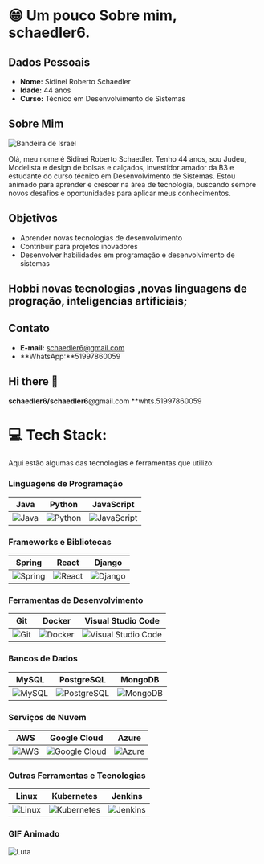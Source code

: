 # 😁 Um pouco Sobre mim, schaedler6.

## Dados Pessoais

- **Nome:** Sidinei Roberto Schaedler
- **Idade:** 44 anos
- **Curso:** Técnico em Desenvolvimento de Sistemas

## Sobre Mim

![Bandeira de Israel](https://upload.wikimedia.org/wikipedia/commons/d/d4/Flag_of_Israel.svg)

Olá, meu nome é Sidinei Roberto Schaedler. Tenho 44 anos, sou Judeu, Modelista e design de bolsas e calçados, investidor amador da B3 e estudante do curso técnico em Desenvolvimento de Sistemas. Estou animado para aprender e crescer na área de tecnologia, buscando sempre novos desafios e oportunidades para aplicar meus conhecimentos.

## Objetivos

- Aprender novas tecnologias de desenvolvimento
- Contribuir para projetos inovadores
- Desenvolver habilidades em programação e desenvolvimento de sistemas
## Hobbi novas tecnologias ,novas linguagens de progração, inteligencias artificiais;

## Contato

- **E-mail:** schaedler6@gmail.com
- **WhatsApp:**51997860059

## Hi there 👋
**schaedler6/schaedler6**@gmail.com
**whts.51997860059


# 💻 Tech Stack:
Aqui estão algumas das tecnologias e ferramentas que utilizo:

### Linguagens de Programação
| Java | Python | JavaScript |
| :--: | :----: | :--------: |
| ![Java](https://img.shields.io/badge/Java-ED8B00?style=for-the-badge&logo=java&logoColor=white) | ![Python](https://img.shields.io/badge/Python-3776AB?style=for-the-badge&logo=python&logoColor=white) | ![JavaScript](https://img.shields.io/badge/JavaScript-F7DF1E?style=for-the-badge&logo=javascript&logoColor=black) |
### Frameworks e Bibliotecas
| Spring | React | Django |
| :----: | :---: | :----: |
| ![Spring](https://img.shields.io/badge/Spring-6DB33F?style=for-the-badge&logo=spring&logoColor=white) | ![React](https://img.shields.io/badge/React-20232A?style=for-the-badge&logo=react&logoColor=61DAFB) | ![Django](https://img.shields.io/badge/Django-092E20?style=for-the-badge&logo=django&logoColor=white) |
### Ferramentas de Desenvolvimento
| Git | Docker | Visual Studio Code |
| :-: | :---: | :----------------: |
| ![Git](https://img.shields.io/badge/Git-F05032?style=for-the-badge&logo=git&logoColor=white) | ![Docker](https://img.shields.io/badge/Docker-2496ED?style=for-the-badge&logo=docker&logoColor=white) | ![Visual Studio Code](https://img.shields.io/badge/Visual_Studio_Code-0078d7?style=for-the-badge&logo=visual%20studio%20code&logoColor=white) |
### Bancos de Dados
| MySQL | PostgreSQL | MongoDB |
| :---: | :--------: | :-----: |
| ![MySQL](https://img.shields.io/badge/MySQL-4479A1?style=for-the-badge&logo=mysql&logoColor=white) | ![PostgreSQL](https://img.shields.io/badge/PostgreSQL-336791?style=for-the-badge&logo=postgresql&logoColor=white) | ![MongoDB](https://img.shields.io/badge/MongoDB-4EA94B?style=for-the-badge&logo=mongodb&logoColor=white) |
### Serviços de Nuvem
| AWS | Google Cloud | Azure |
| :-: | :----------: | :---: |
| ![AWS](https://img.shields.io/badge/Amazon_AWS-232F3E?style=for-the-badge&logo=amazon-aws&logoColor=white) | ![Google Cloud](https://img.shields.io/badge/Google_Cloud-4285F4?style=for-the-badge&logo=google-cloud&logoColor=white) | ![Azure](https://img.shields.io/badge/Microsoft_Azure-0078D4?style=for-the-badge&logo=microsoft-azure&logoColor=white) |
### Outras Ferramentas e Tecnologias
| Linux | Kubernetes | Jenkins |
| :---: | :--------: | :-----: |
| ![Linux](https://img.shields.io/badge/Linux-FCC624?style=for-the-badge&logo=linux&logoColor=black) | ![Kubernetes](https://img.shields.io/badge/Kubernetes-326CE5?style=for-the-badge&logo=kubernetes&logoColor=white) | ![Jenkins](https://img.shields.io/badge/Jenkins-D24939?style=for-the-badge&logo=jenkins&logoColor=white) |
### GIF Animado
![Luta](https://media.giphy.com/media/xT9IgIc0lryrxvqVGM/giphy.gif)
<!-- Proudly created with GPRM ( https://gprm.itsvg.in ) -->
